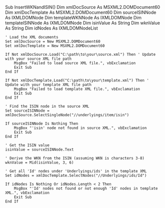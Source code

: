 Sub InsertWKNandISIN()
    Dim xmlDocSource As MSXML2.DOMDocument60
    Dim xmlDocTemplate As MSXML2.DOMDocument60
    Dim sourceISINNode As IXMLDOMNode
    Dim templateWKNNode As IXMLDOMNode
    Dim templateISINNode As IXMLDOMNode
    Dim isinValue As String
    Dim wknValue As String
    Dim idNodes As IXMLDOMNodeList
    
    ' Load the XML documents
    Set xmlDocSource = New MSXML2.DOMDocument60
    Set xmlDocTemplate = New MSXML2.DOMDocument60
    
    If Not xmlDocSource.Load("C:\path\to\your\source.xml") Then ' Update with your source XML file path
        MsgBox "Failed to load source XML file.", vbExclamation
        Exit Sub
    End If
    
    If Not xmlDocTemplate.Load("C:\path\to\your\template.xml") Then ' Update with your template XML file path
        MsgBox "Failed to load template XML file.", vbExclamation
        Exit Sub
    End If
    
    ' Find the ISIN node in the source XML
    Set sourceISINNode = xmlDocSource.SelectSingleNode("//underlyings/item/isin")
    
    If sourceISINNode Is Nothing Then
        MsgBox "'isin' node not found in source XML.", vbExclamation
        Exit Sub
    End If
    
    ' Get the ISIN value
    isinValue = sourceISINNode.Text
    
    ' Derive the WKN from the ISIN (assuming WKN is characters 3-8)
    wknValue = Mid(isinValue, 3, 6)
    
    ' Get all 'Id' nodes under 'Underlyings/ids' in the template XML
    Set idNodes = xmlDocTemplate.SelectNodes("//Underlyings/ids/Id")
    
    If idNodes Is Nothing Or idNodes.Length < 2 Then
        MsgBox "'Id' nodes not found or not enough 'Id' nodes in template XML.", vbExclamation
        Exit Sub
    End If
    
